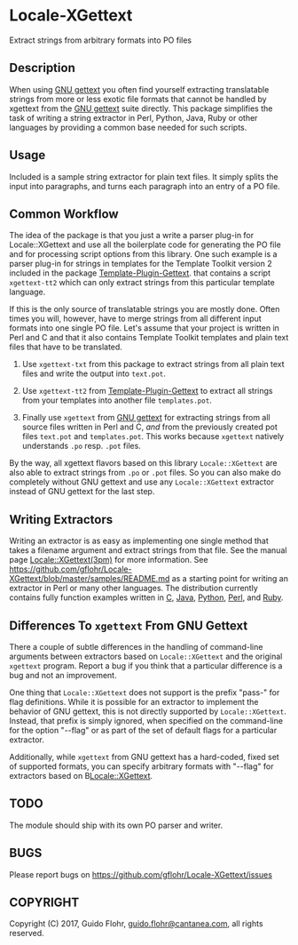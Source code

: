# Locale-XGettext

Extract strings from arbitrary formats into PO files

## Description

When using 
[GNU gettext](https://www.gnu.org/software/gettext/)
you often find yourself extracting translatable
strings from more or less exotic file formats that cannot be handled
by xgettext from the
[GNU gettext](https://www.gnu.org/software/gettext/)
suite directly.  This package simplifies
the task of writing a string extractor in Perl, Python, Java, Ruby or
other languages by providing a common base needed for such scripts.

## Usage

Included is a sample string extractor for plain text files.  It simply
splits the input into paragraphs, and turns each paragraph into an
entry of a PO file.

## Common Workflow

The idea of the package is that you just a write a parser plug-in for
Locale::XGettext and use all the boilerplate code for generating the
PO file and for processing script options from this library.  One such
example is a parser plug-in for strings in templates for the
Template Toolkit version 2 included in the package 
[Template-Plugin-Gettext](https://github.com/gflohr/Template-Plugin-Gettext).
that contains a script `xgettext-tt2` which can only extract
strings from this particular template language.

If this is the only source of translatable strings you are mostly done.
Often times you will, however, have to merge strings from all different
input formats into one single PO file.  Let's assume that your project
is written in Perl and C and that it also contains Template Toolkit
templates and plain text files that have to be translated.

1. Use `xgettext-txt` from this package to extract strings from all
   plain text files and write the output into `text.pot`.

2. Use `xgettext-tt2` from 
   [Template-Plugin-Gettext](https://github.com/gflohr/Template-Plugin-Gettext)
   to extract all strings
   from your templates into another file `templates.pot`.

3. Finally use `xgettext` from
   [GNU gettext](https://www.gnu.org/software/gettext/)
   for extracting strings from
   all source files written in Perl and C, _and_ from the previously
   created pot files `text.pot` and `templates.pot`.  This works
   because `xgettext` natively understands `.po` resp. `.pot` files.
 
By the way, all xgettext flavors based on this library `Locale::XGettext`
are also able to extract strings from `.po` or `.pot` files.  So you
can also make do completely without GNU gettext and use any `Locale::XGettext`
extractor instead of GNU gettext for the last step.

## Writing Extractors

Writing an extractor is as easy as implementing one single method that
takes a filename argument and extract strings from that file.  See 
the manual page
[Locale::XGettext(3pm)](http://search.cpan.org/~guido/Locale-XGettext/lib/Locale/XGettext.pm)
for more information.  See
https://github.com/gflohr/Locale-XGettext/blob/master/samples/README.md
as a starting point for writing an extractor in Perl or many
other languages.  The distribution currently contains fully function
examples written in [C](samples/C/README.md), [Java](samples/Java/README.md), 
[Python](samples/Python/README.md), [Perl](samples/Perl/README.md),
and [Ruby](samples/Ruby/README.md).

## Differences To `xgettext` From GNU Gettext

There a couple of subtle differences in the handling of command-line
arguments between extractors based on `Locale::XGettext` and
the original `xgettext` program.  Report a bug if you think that
a particular difference is a bug and not an improvement.

One thing that `Locale::XGettext` does not support is the prefix
"pass-" for flag definitions.  While it is possible for an
extractor to implement the behavior of GNU gettext, this is not
directly supported by `Locale::XGettext`.  Instead, that
prefix is simply ignored, when specified on the command-line
for the option "--flag" or as part of the set of default flags
for a particular extractor.

Additionally, while `xgettext` from GNU gettext has a hard-coded,
fixed set of supported formats, you can specify arbitrary formats
with "--flag" for extractors based on B<Locale::XGettext>.

## TODO

The module should ship with its own PO parser and writer.

## BUGS

Please report bugs on https://github.com/gflohr/Locale-XGettext/issues

## COPYRIGHT

Copyright (C) 2017, Guido Flohr, <guido.flohr@cantanea.com>, 
all rights reserved.
